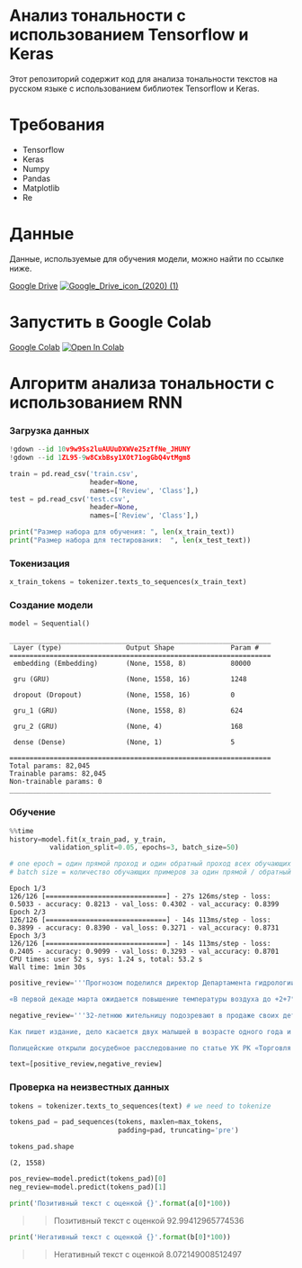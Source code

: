 # Анализ тональности с использованием Tensorflow и Keras
Этот репозиторий содержит код для анализа тональности текстов на русском языке с использованием библиотек Tensorflow и Keras.

# Требования
- Tensorflow
- Keras
- Numpy
- Pandas
- Matplotlib
- Re


# Данные
Данные, используемые для обучения модели, можно найти по ссылке ниже.

[Google Drive](https://drive.google.com/drive/folders/1XXU66O306ahuMs_X1LQZYSa9kcKU8lS4?usp=share_link)			[![Google_Drive_icon_(2020) (1)](https://user-images.githubusercontent.com/118125931/216775668-dd2e04ed-c06d-4c8e-b186-0e92789c98a3.png)](https://drive.google.com/drive/folders/1XXU66O306ahuMs_X1LQZYSa9kcKU8lS4?usp=share_link)


# Запустить в Google Colab    
[Google Colab](https://colab.research.google.com/drive/1ymKriZ3c1xnX5mqBWO-HQhzvXV_IdeK-?usp=sharing)			[![Open In Colab](https://colab.research.google.com/assets/colab-badge.svg)](https://colab.research.google.com/drive/1ymKriZ3c1xnX5mqBWO-HQhzvXV_IdeK-?usp=sharing)


# Алгоритм анализа тональности с использованием RNN



### Загрузка данных

```python
!gdown --id 10v9w9Ss2luAUUuDXWVe25zTfNe_JHUNY
!gdown --id 1ZL95-9w8CxbBsy1XOt71ogGbQ4vtMgm8
```


```python
train = pd.read_csv('train.csv', 
                    header=None, 
                    names=['Review', 'Class'],)
test = pd.read_csv('test.csv', 
                    header=None, 
                    names=['Review', 'Class'],)
```



```python
print("Размер набора для обучения: ", len(x_train_text))
print("Размер набора для тестирования:  ", len(x_test_text))
```
  
### Токенизация

```python
x_train_tokens = tokenizer.texts_to_sequences(x_train_text)
```


### Создание модели

```python
model = Sequential()
```

    _________________________________________________________________
     Layer (type)                Output Shape              Param #   
    =================================================================
     embedding (Embedding)       (None, 1558, 8)           80000     

     gru (GRU)                   (None, 1558, 16)          1248      

     dropout (Dropout)           (None, 1558, 16)          0         

     gru_1 (GRU)                 (None, 1558, 8)           624       

     gru_2 (GRU)                 (None, 4)                 168       

     dense (Dense)               (None, 1)                 5         

    =================================================================
    Total params: 82,045
    Trainable params: 82,045
    Non-trainable params: 0
    _________________________________________________________________



### Обучение

```python
%%time
history=model.fit(x_train_pad, y_train,
          validation_split=0.05, epochs=3, batch_size=50)

# one epoch = один прямой проход и один обратный проход всех обучающих примеров
# batch size = количество обучающих примеров за один прямой / обратный проход
```

    Epoch 1/3
    126/126 [==============================] - 27s 126ms/step - loss: 0.5033 - accuracy: 0.8213 - val_loss: 0.4302 - val_accuracy: 0.8399
    Epoch 2/3
    126/126 [==============================] - 14s 113ms/step - loss: 0.3899 - accuracy: 0.8390 - val_loss: 0.3271 - val_accuracy: 0.8731
    Epoch 3/3
    126/126 [==============================] - 14s 113ms/step - loss: 0.2405 - accuracy: 0.9099 - val_loss: 0.3293 - val_accuracy: 0.8701
    CPU times: user 52 s, sys: 1.24 s, total: 53.2 s
    Wall time: 1min 30s

       
        


```python
positive_review='''Прогнозом поделился директор Департамента гидрологии РГП «Казгидромет» Адель Ахметов. Во время брифинга Региональной службы коммуникаций Алматы он подчеркнул, что в мегаполисе ожидается ранняя весна.

«В первой декаде марта ожидается повышение температуры воздуха до +2+7°С, днем до +10+15°С. В среднем температура воздуха ожидается выше климатической нормы на 1°С. Более детализированный прогноз на март 2023 года по городу Алматы будет выпущен 15 февраля и будет уточняться декадными и недельными прогнозами», - резюмировал Ахметов.'''

negative_review='''32-летнюю жительницу подозревают в продаже своих детей в Атырау, сообщает издание «Ақ Жайық»

Как пишет издание, дело касается двух малышей в возрасте одного года и двух лет.

Полицейские открыли досудебное расследование по статье УК РК «Торговля несовершеннолетними».'''

text=[positive_review,negative_review]
```

### Проверка на неизвестных данных


```python
tokens = tokenizer.texts_to_sequences(text) # we need to tokenize
```


```python
tokens_pad = pad_sequences(tokens, maxlen=max_tokens,
                           padding=pad, truncating='pre')
```


```python
tokens_pad.shape
```




    (2, 1558)




```python
pos_review=model.predict(tokens_pad)[0]
neg_review=model.predict(tokens_pad)[1]
```


```python
print('Позитивный текст с оценкой {}'.format(a[0]*100))

```

>>Позитивный текст с оценкой 92.99412965774536



    


```python
print('Негативный текст с оценкой {}'.format(b[0]*100))
```
>>Негативный текст с оценкой 8.072149008512497


